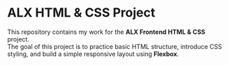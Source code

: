 # ALX HTML & CSS Project

This repository contains my work for the **ALX Frontend HTML & CSS** project.  
The goal of this project is to practice basic HTML structure, introduce CSS styling, and build a simple responsive layout using **Flexbox**.

